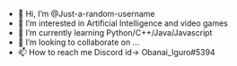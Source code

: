 - 👋 Hi, I’m @Just-a-random-username
- 👀 I’m interested in Artificial Intelligence and video games
- 🌱 I’m currently learning Python/C++/Java/Javascript
- 💞️ I’m looking to collaborate on ...
- 📫 How to reach me Discord id-> Obanai_Iguro#5394

<!---
Just-a-random-username/Just-a-random-username is a ✨ special ✨ repository because its `README.md` (this file) appears on your GitHub profile.
You can click the Preview link to take a look at your changes.
--->
